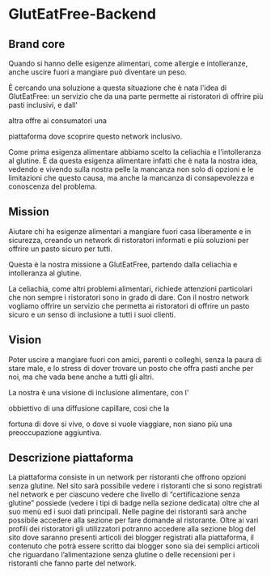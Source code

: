 # GlutEatFree-Backend

## Brand core
Quando si hanno delle esigenze alimentari, come allergie e
intolleranze, anche uscire fuori a mangiare può diventare un peso.

È cercando una soluzione a questa situazione che è nata l'idea di
GlutEatFree: un servizio che da una parte permette ai ristoratori di
offrire più pasti inclusivi, e dall'

altra offre ai consumatori una

piattaforma dove scoprire questo network inclusivo.

Come prima esigenza alimentare abbiamo scelto la celiachia e
l'intolleranza al glutine. È da questa esigenza alimentare infatti che
è nata la nostra idea, vedendo e vivendo sulla nostra pelle la
mancanza non solo di opzioni e le limitazioni che questo causa, ma
anche la mancanza di consapevolezza e conoscenza del
problema.

## Mission
Aiutare chi ha esigenze alimentari a mangiare fuori casa liberamente e in sicurezza,
creando un network di ristoratori informati e più soluzioni per offrire un pasto sicuro per tutti.

Questa è la nostra missione a GlutEatFree, partendo dalla celiachia e intolleranza al glutine.

La celiachia, come altri problemi alimentari, richiede attenzioni particolari che non sempre i
ristoratori sono in grado di dare. Con il nostro network vogliamo offrire un servizio che
permetta ai ristoratori di offrire un pasto sicuro e un senso di inclusione a tutti i suoi clienti.

## Vision
Poter uscire a mangiare fuori con amici, parenti o colleghi, senza la paura di stare male, e lo stress di dover
trovare un posto che offra pasti anche per noi, ma che vada bene anche a tutti gli altri.

La nostra è una visione di inclusione alimentare, con l'

obbiettivo di una diffusione capillare, così che la

fortuna di dove si vive, o dove si vuole viaggiare, non siano più una preoccupazione aggiuntiva.

## Descrizione piattaforma
La piattaforma consiste in un network per ristoranti che offrono opzioni senza glutine. Nel sito sarà possibile vedere i ristoranti che si sono registrati nel network e per ciascuno vedere che livello di “certificazione senza glutine” possiede (vedere i tipi di badge nella sezione dedicata) oltre che al suo menù ed i suoi dati principali. Nelle pagine dei ristoranti sarà anche possibile accedere alla sezione per fare domande al ristorante. Oltre ai vari profili dei ristoratori gli utilizzatori potranno accedere alla sezione blog del sito dove saranno presenti articoli dei blogger registrati alla piattaforma, il contenuto che potrà essere scritto dai blogger sono sia dei semplici articoli che riguardano l’alimentazione senza glutine o delle recensioni per i ristoranti che fanno parte del network.
